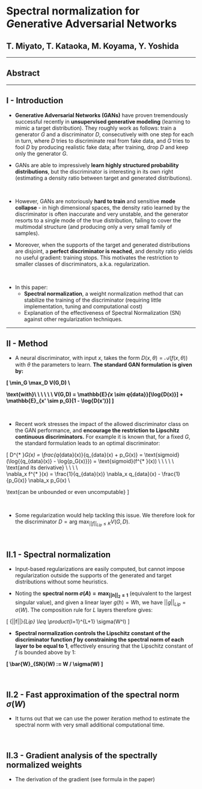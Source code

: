 # Spectral normalization for $G$enerative Adversarial Networks

## T. Miyato, T. Kataoka, M. Koyama, Y. Yoshida



---



## Abstract



---



## I - Introduction

* **Generative Adversarial Networks (GANs)** have proven tremendously successful
recently in **unsupervised generative modeling** (learning to mimic a target
distribution). They roughly work as follows: train a generator $G$ and a
discriminator $D$, consecutively with one step for each in turn,
where $D$ tries to discriminate real from fake data, and $G$
tries to fool $D$ by producing realistic fake data; after training, drop $D$
and keep only the generator $G$.

* GANs are able to impressively **learn highly structured probability
distributions**, but the discriminator is interesting in its own right
(estimating a density ratio between target and generated distributions).

<br>

* However, GANs are notoriously **hard to train** and sensitive
**mode collapse** - in high dimensional spaces, the density ratio
learned by the discriminator is often inaccurate and very unstable, and the
generator resorts to a single mode of the true distribution, failing to cover
the multimodal structure (and producing only a very small family of samples).

* Moreover, when the supports of the target and generated distributions are
disjoint, a **perfect discriminator is reached**, and density ratio yields no
useful gradient: training stops. This motivates the restriction to smaller
classes of discriminators, a.k.a. regularization.

<br>

* In this paper:
  * **Spectral normalization**, a weight normalization method that can stabilize
  the training of the discriminator (requiring little implementation, tuning and
  computational cost)
  * Explanation of the effectiveness of Spectral Normalization (SN) against
  other regularization techniques.



---



## II - Method

* A neural discriminator, with input $x$, takes the form $D(x, \theta) =
\mathcal{A}(f(x, \theta))$ with $\theta$ the parameters to learn. **The standard
GAN formulation is given by:**

<strong>

\[
  \min_G \max_D V(G,D) \\

  \text{with}\ \ \ \ \ \  V(G,D) = \mathbb{E}_{x \sim q_{data}}[\log{D(x)}] +
                           \mathbb{E}_{x' \sim p_G}[1 - \log{D(x')}]
\]

</strong>

<br>

* Recent work stresses the impact of the allowed discriminator class on the
GAN performance, and **encourage the restriction to Lipschitz continuous
discriminators.** For example it is known that, for a fixed $G$, the standard
formulation leads to an optimal discriminator:

\[
  D^{* }_G(x) = \frac{q_{data}(x)}{q_{data}(x) + p_G(x)}
               = \text{sigmoid}(\log{{q_{data}(x)} - \log{p_G(x)}})
               = \text{sigmoid}(f^{* }(x)) \\
               \ \\
               \\
               \\
  \text{and its derivative} \ \ \ \ \
  \nabla_x f^{* }(x) = \frac{1}{q_{data}(x)} \nabla_x q_{data}(x) -
                       \frac{1}{p_G(x)} \nabla_x p_G(x) \\

  \text{can be unbounded or even uncomputable}
\]

<br>

* Some regularization would help tackling this issue. We therefore look for
the discriminator $D = \text{arg } \max_{{||f||}_{Lip} \leq K} V(G,D)$.


<br>


## II.1 - Spectral normalization

* Input-based regularizations are easily computed, but cannot impose
regularization outside the supports of the generated and target distributions
without some heuristics.

* Noting the **spectral norm $\sigma(A) = \max_{{||h||}_2 \leq 1}$** (equivalent
to the largest singular value), and given a linear layer $g(h) = Wh$, we have
${||g||}_{Lip} = \sigma(W)$. The composition rule for $L$ layers
therefore gives:

\[
  {||f||}_{Lip} \leq \product_{l=1}^{L+1} \sigma(W^l)
\]

* **Spectral normalization controls the Lipschitz constant of the discriminator
function $f$ by constraining the spectral norm of each layer to be equal to 1**,
effectively ensuring that the Lipschitz constant of $f$ is bounded above by 1:

<strong>

\[
  \bar{W}_{SN}(W) := W / \sigma(W)
\]

</strong>


<br>


## II.2 - Fast approximation of the spectral norm $\sigma(W)$

* It turns out that we can use the power iteration method to estimate the
spectral norm with very small additional computational time.


<br>


## II.3 - Gradient analysis of the spectrally normalized weights

* The derivation of the gradient (see formula in the paper)
